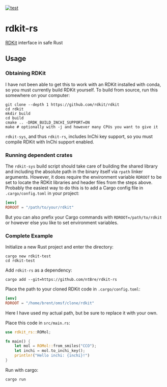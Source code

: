 [![test](https://github.com/ntBre/rdkit-rs/actions/workflows/test.yml/badge.svg)](https://github.com/ntBre/rdkit-rs/actions/workflows/test.yml)

# rdkit-rs
[RDKit][rdkit] interface in safe Rust

## Usage

### Obtaining RDKit

I have not been able to get this to work with an RDKit installed with conda, so
you must currently build RDKit yourself. To build from source, run this
somewhere on your computer:

``` shell
git clone --depth 1 https://github.com/rdkit/rdkit
cd rdkit
mkdir build
cd build
cmake .. -DRDK_BUILD_INCHI_SUPPORT=ON
make # optionally with -j and however many CPUs you want to give it
```

`rdkit-sys`, and thus `rdkit-rs`, includes InChi key support, so you must
compile RDKit with InChi support enabled.

### Running dependent crates

The `rdkit-sys` build script should take care of building the shared library and
including the absolute path in the binary itself via `rpath` linker arguments.
However, it does require the environment variable `RDROOT` to be set to locate
the RDKit libraries and header files from the steps above. Probably the easiest
way to do this is to add a Cargo config file in `.cargo/config.toml` in your
project:

``` toml
[env]
RDROOT = "/path/to/your/rdkit"
```

But you can also prefix your Cargo commands with `RDROOT=/path/to/rdkit` or
however else you like to set environment variables.

### Complete Example

Initialize a new Rust project and enter the directory:

``` shell
cargo new rdkit-test
cd rdkit-test
```

Add `rdkit-rs` as a dependency:

``` shell
cargo add --git=https://github.com/ntBre/rdkit-rs
```

Place the path to your cloned RDKit code in `.cargo/config.toml`:

``` toml
[env]
RDROOT = "/home/brent/omsf/clone/rdkit"
```

Here I have used my actual path, but be sure to replace it with your own.

Place this code in `src/main.rs`:

``` rust
use rdkit_rs::ROMol;

fn main() {
    let mol = ROMol::from_smiles("CCO");
    let inchi = mol.to_inchi_key();
    println!("Hello inchi: {inchi}!")
}
```

Run with cargo:

``` shell
cargo run
```

[rdkit]: https://github.com/rdkit/rdkit
